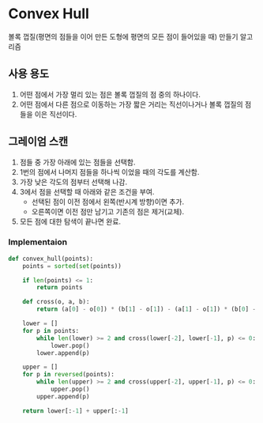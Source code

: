 # Convex Hull

볼록 껍질(평면의 점들을 이어 만든 도형에 평면의 모든 점이 들어있을 때) 만들기 알고리즘

## 사용 용도

1. 어떤 점에서 가장 멀리 있는 점은 볼록 껍질의 점 중의 하나이다.
2. 어떤 점에서 다른 점으로 이동하는 가장 짧은 거리는 직선이나거나 볼록 껍질의 점들을 이은 직선이다.

## 그레이엄 스캔

1. 점들 중 가장 아래에 있는 점들을 선택함.
2. 1번의 점에서 나머지 점들을 하나씩 이었을 때의 각도를 계산함.
3. 가장 낮은 각도의 점부터 선택해 나감.
4. 3에서 점을 선택할 때 아래와 같은 조건을 부여.
    * 선택된 점이 이전 점에서 왼쪽(반시계 방향)이면 추가.
    * 오른쪽이면 이전 점만 남기고 기존의 점은 제거(교체).
5. 모든 점에 대한 탐색이 끝나면 완료.

### Implementaion

```python
def convex_hull(points):
    points = sorted(set(points))

    if len(points) <= 1:
        return points

    def cross(o, a, b):
        return (a[0] - o[0]) * (b[1] - o[1]) - (a[1] - o[1]) * (b[0] - o[0])

    lower = []
    for p in points:
        while len(lower) >= 2 and cross(lower[-2], lower[-1], p) <= 0:
            lower.pop()
        lower.append(p)

    upper = []
    for p in reversed(points):
        while len(upper) >= 2 and cross(upper[-2], upper[-1], p) <= 0:
            upper.pop()
        upper.append(p)

    return lower[:-1] + upper[:-1]
```
